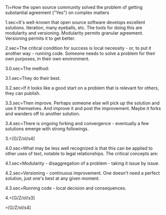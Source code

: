 Ti=How the open source community solved the problem of getting substantial agreement ("Yes") on complex matters

1.sec=It's well-known that open source software develops excellent solutions.  Iteration, many eyeballs, etc.  The tools for doing this are modularity and versioning.  Modularity permits granular agreement.  Versioning permits it to get better. 

2.sec=The critical condition for success is local necessity - or, to put it another way - running code.  Someone needs to solve a problem for their own purposes, in their own environment.

3.0.sec=The method:

3.1.sec=They do their best.

3.2.sec=If it looks like a good start on a problem that is relevant for others, they can publish.  

3.3.sec=Then improve.  Perhaps someone else will pick up the solution and use it themselves.  And improve it and post the improvement.  Maybe it forks and wanders off to another solution.  

3.4.sec=There is ongoing forking and convergence - eventually a few solutions emerge with strong followings.

3.=[G/Z/ol/s4]

4.0.sec=What may be less well recognized is that this can be applied to other uses of text, notable to legal relationships.  The critical concepts are:

4.1.sec=Modularity - disaggregation of a problem - taking it issue by issue.

4.2.sec=Versioning - continuous improvement.  One doesn't need a perfect solution, just one's best at any given moment.

4.3.sec=Running code - local decision and consequences.

4.=[G/Z/ol/s3]

=[G/Z/ol/s4]